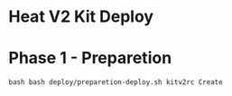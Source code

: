 # Heat V2 Kit Deploy

# Phase 1 - Preparetion
```
bash bash deploy/preparetion-deploy.sh kitv2rc Create
```
